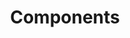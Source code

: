 ---
type: "docs"
title: "Components"
linkTitle: "Components"
weight: 40
description: >
    How to Use Drasi Components
---